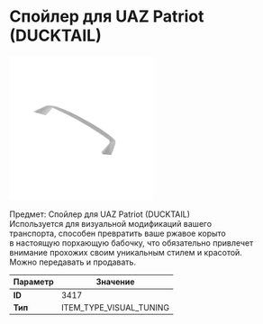# Спойлер для UAZ Patriot (DUCKTAIL)

![Item Image](../img/3417.webp?raw=true)

Предмет: Спойлер для UAZ Patriot (DUCKTAIL)<br>Используется для визуальной модификаций вашего<br>транспорта, способен превратить ваше ржавое корыто<br>в настоящую порхающую бабочку, что обязательно привлечет<br>внимание прохожих своим уникальным стилем и красотой.<br>Можно передавать и продавать.


| Параметр | Значение |
|----------|----------|
| **ID** | 3417 |
| **Тип** | ITEM_TYPE_VISUAL_TUNING |

